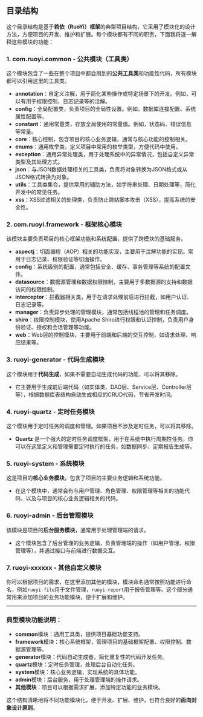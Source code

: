 ## 目录结构
这个目录结构是基于**若依（RuoYi）框架**的典型项目结构，它采用了模块化的设计方法，方便项目的开发、维护和扩展。每个模块都有不同的职责，下面我将逐一解释这些模块的功能：

### 1. **com.ruoyi.common** - 公共模块（工具类）

这个模块包含了一些在整个项目中都会用到的**公共工具类**和功能性代码，所有模块都可以引用这里的工具类。

- **annotation**：自定义注解，用于简化某些操作或特定场景下的开发。例如，可以有用于权限控制、日志记录等的注解。
- **config**：全局配置类，负责项目的全局性设置。例如，数据库连接配置、系统属性配置等。
- **constant**：通用常量类，存放全局使用的常量值。例如，状态码、错误信息等常量。
- **core**：核心控制，包含项目的核心业务逻辑，通常与核心功能的控制相关。
- **enums**：通用枚举类，定义项目中常用的枚举类型，方便代码中使用。
- **exception**：通用异常处理类，用于处理系统中的异常情况，包括自定义异常类型及其处理方式。
- **json**：与JSON数据处理相关的工具类，负责将对象转换为JSON格式或从JSON格式转换为对象。
- **utils**：工具类集合，提供常用的辅助方法，如字符串处理、日期处理等，简化开发中的常见任务。
- **xss**：XSS过滤相关的处理类，负责防止跨站脚本攻击（XSS），提高系统的安全性。

### 2. **com.ruoyi.framework** - 框架核心模块

该模块主要负责项目的核心框架功能和系统配置，提供了跨模块的基础服务。

- **aspectj**：切面编程（AOP）相关的功能实现，主要用于注解功能的实现。常用于日志记录、权限验证等切面操作。
- **config**：系统级别的配置，通常包括安全、缓存、事务管理等系统的配置文件。
- **datasource**：数据源管理和数据权限控制，主要用于多数据源的支持和数据访问的权限控制。
- **interceptor**：拦截器相关类，用于在请求处理前后进行拦截，如用户认证、日志记录等。
- **manager**：负责异步处理的管理模块，通常包括线程池的管理和任务调度。
- **shiro**：权限控制模块，使用Apache Shiro进行权限和认证控制，负责用户身份验证、授权和会话管理等功能。
- **web**：Web层的控制模块，主要用于前端和后端的交互控制，如请求处理、响应结果等。

### 3. **ruoyi-generator** - 代码生成模块

这个模块用于**代码生成**，如果不需要自动生成代码的功能，可以将其移除。

- 它主要用于生成前后端代码（如实体类、DAO层、Service层、Controller层等），根据数据库表结构自动生成相应的CRUD代码，节省开发时间。

### 4. **ruoyi-quartz** - 定时任务模块

这个模块用于定时任务的调度和管理。如果项目不涉及定时任务，可以将其移除。

- **Quartz** 是一个强大的定时任务调度框架，用于在系统中执行周期性任务。你可以在这里定义和管理需要定时执行的任务，如数据同步、定期报告生成等。

### 5. **ruoyi-system** - 系统模块

这是项目的**核心业务模块**，包含了项目的主要业务逻辑和系统功能。

- 在这个模块中，通常会有与用户管理、角色管理、权限管理等相关的功能代码，以及与项目的核心业务逻辑相关的代码。

### 6. **ruoyi-admin** - 后台管理模块

该模块是项目的**后台服务模块**，通常用于处理管理端的请求。

- 这个模块包含了后台管理的业务逻辑，负责管理端的操作（如用户管理、权限管理等），并通过接口与前端进行数据交互。

### 7. **ruoyi-xxxxxx** - 其他自定义模块

你可以根据项目的需求，在这里添加其他的模块，模块命名通常按照功能进行命名，例如`ruoyi-file`用于文件管理，`ruoyi-report`用于报告管理等。这个部分通常用来添加项目的业务功能模块，便于扩展和维护。

---

### 典型模块功能说明：

- **common**模块：通用工具类，提供项目基础功能支持。
- **framework**模块：核心系统框架，管理项目的基础框架配置、权限控制、数据源管理等。
- **generator**模块：代码自动生成器，简化重复性的代码开发任务。
- **quartz**模块：定时任务管理，处理后台自动化任务。
- **system**模块：核心业务逻辑，实现系统的具体功能。
- **admin**模块：后台服务，用于处理管理端的操作请求。
- **其他模块**：项目可以根据需求扩展，添加特定功能的业务模块。

这个结构清晰地将不同功能模块化，便于开发、扩展、维护，也符合良好的**面向对象设计原则**。